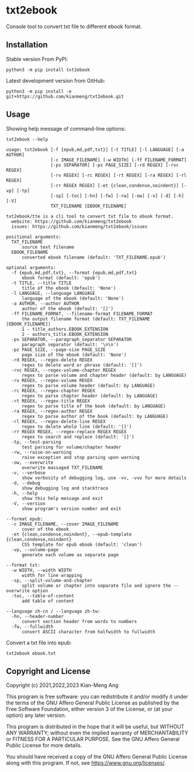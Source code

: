 # txt2ebook

Console tool to convert txt file to different ebook format.

## Installation

Stable version From PyPI:

```console
python3 -m pip install txt2ebook
```

Latest development version from GitHub:

```console
python3 -m pip install -e git+https://github.com/kianmeng/txt2ebook.git
```

## Usage

Showing help message of command-line options:

```console
txt2ebook --help
```

```console
usage: txt2ebook [-f {epub,md,pdf,txt}] [-t TITLE] [-l LANGUAGE] [-a AUTHOR]
                 [-c IMAGE_FILENAME] [-w WIDTH] [-ff FILENAME_FORMAT]
                 [-ps SEPARATOR] [-pz PAGE_SIZE] [-rd REGEX] [-rvc REGEX]
                 [-rv REGEX] [-rc REGEX] [-rt REGEX] [-ra REGEX] [-rl REGEX]
                 [-rr REGEX REGEX] [-et {clean,condense,noindent}] [-vp] [-tp]
                 [-sp] [-toc] [-hn] [-fw] [-rw] [-ow] [-v] [-d] [-h] [-V]
                 TXT_FILENAME [EBOOK_FILENAME]

txt2ebook/tte is a cli tool to convert txt file to ebook format.
  website: https://github.com/kianmeng/txt2ebook
  issues: https://github.com/kianmeng/txt2ebook/issues

positional arguments:
  TXT_FILENAME
      source text filename
  EBOOK_FILENAME
      converted ebook filename (default: 'TXT_FILENAME.epub')

optional arguments:
  -f {epub,md,pdf,txt}, --format {epub,md,pdf,txt}
      ebook format (default: 'epub')
  -t TITLE, --title TITLE
      title of the ebook (default: 'None')
  -l LANGUAGE, --language LANGUAGE
      language of the ebook (default: 'None')
  -a AUTHOR, --author AUTHOR
      author of the ebook (default: '[]')
  -ff FILENAME_FORMAT, --filename-format FILENAME_FORMAT
      the output filename format (default: TXT_FILENAME [EBOOK_FILENAME])
      1 - title_authors.EBOOK_EXTENSION
      2 - authors_title.EBOOK_EXTENSION
  -ps SEPARATOR, --paragraph_separator SEPARATOR
      paragraph separator (default: '\n\n')
  -pz PAGE_SIZE, --page-size PAGE_SIZE
      page size of the ebook (default: 'None')
  -rd REGEX, --regex-delete REGEX
      regex to delete word or phrase (default: '[]')
  -rvc REGEX, --regex-volume-chapter REGEX
      regex to parse volume and chapter header (default: by LANGUAGE)
  -rv REGEX, --regex-volume REGEX
      regex to parse volume header (default: by LANGUAGE)
  -rc REGEX, --regex-chapter REGEX
      regex to parse chapter header (default: by LANGUAGE)
  -rt REGEX, --regex-title REGEX
      regex to parse title of the book (default: by LANGUAGE)
  -ra REGEX, --regex-author REGEX
      regex to parse author of the book (default: by LANGUAGE)
  -rl REGEX, --regex-delete-line REGEX
      regex to delete whole line (default: '[]')
  -rr REGEX REGEX, --regex-replace REGEX REGEX
      regex to search and replace (default: '[]')
  -tp, --test-parsing
      test parsing for volume/chapter header
  -rw, --raise-on-warning
      raise exception and stop parsing upon warning
  -ow, --overwrite
      overwrite massaged TXT_FILENAME
  -v, --verbose
      show verbosity of debugging log, use -vv, -vvv for more details
  -d, --debug
      show debugging log and stacktrace
  -h, --help
      show this help message and exit
  -V, --version
      show program's version number and exit

--format epub:
  -c IMAGE_FILENAME, --cover IMAGE_FILENAME
      cover of the ebook
  -et {clean,condense,noindent}, --epub-template {clean,condense,noindent}
      CSS template for epub ebook (default: 'clean')
  -vp, --volume-page
      generate each volume as separate page

--format txt:
  -w WIDTH, --width WIDTH
      width for line wrapping
  -sp, --split-volume-and-chapter
      split volume or chapter into separate file and ignore the --overwrite option
  -toc, --table-of-content
      add table of content

--language zh-cn / --language zh-tw:
  -hn, --header-number
      convert section header from words to numbers
  -fw, --fullwidth
      convert ASCII character from halfwidth to fullwidth
```

Convert a txt file into epub:

```console
txt2ebook ebook.txt
```

## Copyright and License

Copyright (c) 2021,2022,2023 Kian-Meng Ang

This program is free software: you can redistribute it and/or modify it under
the terms of the GNU Affero General Public License as published by the Free
Software Foundation, either version 3 of the License, or (at your option) any
later version.

This program is distributed in the hope that it will be useful, but WITHOUT ANY
WARRANTY; without even the implied warranty of MERCHANTABILITY or FITNESS FOR A
PARTICULAR PURPOSE. See the GNU Affero General Public License for more details.

You should have received a copy of the GNU Affero General Public License along
with this program. If not, see <https://www.gnu.org/licenses/>.
